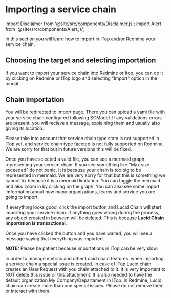 # Importing a service chain

import Disclaimer from '@site/src/components/Disclaimer.js';
import Alert from '@site/src/components/Alert.js';

In this section you will learn how to import in ITop and/or Redmine your service chain.

## Choosing the target and selecting importation

If you want to import your service chain into Redmine or Itop, you can do it by clicking on Redmine or ITop logo and selecting "Import" option in the modal.

## Chain importation

You will be redirected to import page. There you can upload a yaml file with your service chain configured following SCModel. If any validations errors are present, you will recieve a message, explaining them and usually also giving its location.

<Alert>
Please take into account that service chain type state is not supported in ITop yet, and service chain type faceted is not fully supported on Redmine. We are sorry for that but in future versions this will be fixed.
</Alert>

Once you have selected a valid file, you can see a mermaid graph representing your service chain. If you see something like "Max size exceeded" do not panic. It is because your chain is too big to be represented in mermaid. We are very sorry for that but this is something we cannot fix because it is a mermaid limitation. You can toggle the mermaid and also zoom in by clicking on the graph. You can also see some import imformation about how many organizations, teams and service you are going to import.

If everything looks good, click the import button and Lucid Chain will start importing your service chain. If anything goes wrong during the process, any object created in between will be deleted. This is because **Lucid Chain importation is transactional**.

Once you have clicked the button and you have waited, you will see a message saying that everything was imported.

**NOTE:** Please be patient because importations in ITop can be very slow.

<Disclaimer>
In order to manage metrics and other Lucid chain features, when importing a service chain a special issue is created. In case of ITop Lucid chain creates an User Request with you chain attached to it. It is very important to NOT delete this issue or this attachment. It is also needed to have the default organization My Company/Departament in ITop. In Redmine, Lucid chain can create more than one special issues. Please do not remove them or interact with them.
</Disclaimer>
